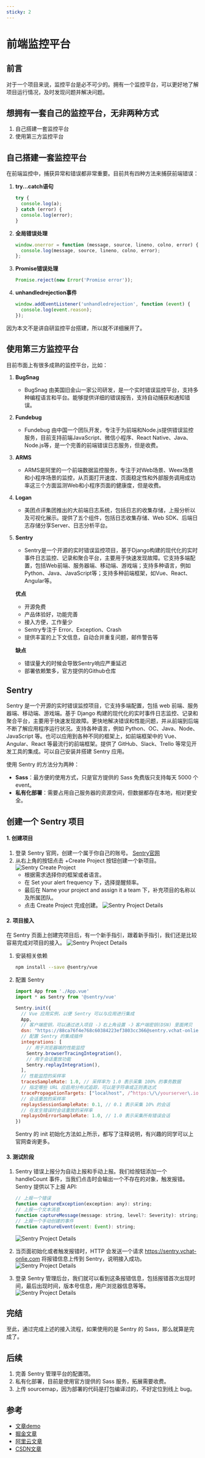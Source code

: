 ```yaml
---
sticky: 2
---
```


# 前端监控平台

## 前言
对于一个项目来说，监控平台是必不可少的。拥有一个监控平台，可以更好地了解项目运行情况，及时发现问题并解决问题。

## 想拥有一套自己的监控平台，无非两种方式

1. 自己搭建一套监控平台
2. 使用第三方监控平台

## 自己搭建一套监控平台

在前端监控中，捕获异常和错误都非常重要。目前共有四种方法来捕获前端错误：

1. **try...catch语句**
   ```js
   try {
     console.log(a);
   } catch (error) {
     console.log(error);
   }
   ```

2. **全局错误处理**
   ```js
   window.onerror = function (message, source, lineno, colno, error) {
     console.log(message, source, lineno, colno, error);
   };
   ```

3. **Promise错误处理**
   ```js
   Promise.reject(new Error('Promise error'));
   ```

4. **unhandledrejection事件**
   ```js
   window.addEventListener('unhandledrejection', function (event) {
     console.log(event.reason);
   });
   ```

因为本文不是讲自研监控平台搭建，所以就不详细展开了。

## 使用第三方监控平台

目前市面上有很多成熟的监控平台，比如：

1. **BugSnag**
   - BugSnag 由美国旧金山一家公司研发，是一个实时错误监控平台，支持多种编程语言和平台。能够提供详细的错误报告，支持自动捕获和通知错误。

2. **Fundebug**
   - Fundebug 由中国一个团队开发，专注于为前端和Node.js提供错误监控服务，目前支持前端JavaScript、微信小程序、React Native、Java、Node.js等，是一个完善的前端错误日志服务，但是收费。

3. **ARMS**
   - ARMS是阿里的一个前端数据监控服务，专注于对Web场景、Weex场景和小程序场景的监控，从页面打开速度、页面稳定性和外部服务调用成功率这三个方面监测Web和小程序页面的健康度，但是收费。

4. **Logan**
   - 美团点评集团推出的大前端日志系统，包括日志的收集存储，上报分析以及可视化展示。提供了五个组件，包括日志收集存储、Web SDK、后端日志存储分享Server、日志分析平台。

5. **Sentry**
   - Sentry是一个开源的实时错误监控项目，基于Django构建的现代化的实时事件日志监控、记录和聚合平台，主要用于快速发现故障。它支持多端配置，包括Web前端、服务器端、移动端、游戏端；支持多种语言，例如Python、Java、JavaScript等；支持多种前端框架，如Vue、React、Angular等。

   **优点**
   - 开源免费
   - 产品体验好，功能完善
   - 接入方便，工作量少
   - Sentry专注于 Error、Exception、Crash
   - 提供丰富的上下文信息，自动合并重复问题，邮件警告等

   **缺点**
   - 错误量大的时候会导致Sentry响应严重延迟
   - 部署依赖繁多，官方提供的Github仓库

## Sentry

Sentry 是一个开源的实时错误监控项目，它支持多端配置，包括 web 前端、服务器端、移动端、游戏端。基于 Django 构建的现代化的实时事件日志监控、记录和聚合平台，主要用于快速发现故障。更快地解决错误和性能问题，并从前端到后端不断了解应用程序运行状况。支持各种语言，例如 Python、OC、Java、Node、JavaScript 等。也可以应用到各种不同的框架上，如前端框架中的 Vue、Angular、React 等最流行的前端框架。提供了 GitHub、Slack、Trello 等常见开发工具的集成。可以自己安装并搭建 Sentry 应用。

使用 Sentry 的方法分为两种：
- **Sass**：最方便的使用方式，只是官方提供的 Sass 免费版只支持每天 5000 个 event。
- **私有化部署**：需要占用自己服务器的资源空间，但数据都存在本地，相对更安全。

## 创建一个 Sentry 项目

#### 1. 创建项目

1. 登录 Sentry 官网，创建一个属于你自己的账号。
   [Sentry官网](https://sentry.io/welcome/)
2. 从右上角的按钮点击 +Create Project 按钮创建一个新项目。
   ![Sentry Create Project](../public/assets/sentry_1.png)
   - 根据需求选择你的框架或者语言。
   - 在 Set your alert frequency 下，选择提醒频率。
   - 最后在 Name your project and assign it a team 下，补充项目的名称以及所属团队。
   - 点击 Create Project 完成创建。
   ![Sentry Project Details](../public/assets/sentry_2.png)

#### 2. 项目接入

在 Sentry 页面上创建完项目后，有一个新手指引，跟着新手指引，我们还是比较容易完成对项目的接入。
![Sentry Project Details](../public/assets/sentry_3.png)

1. 安装相关依赖
   ```bash
   npm install --save @sentry/vue
   ```

2. 配置 Sentry
   ```javascript
   import App from './App.vue'
   import * as Sentry from '@sentry/vue'

   Sentry.init({
     // Vue 应用实例，以便 Sentry 可以与应用进行集成
     App,
     // 客户端密钥，可以通过进入项目 -》右上角设置 -》客户端密钥(DSN) 里面拷贝
     dsn: "https://88ca76f4e768c60384223ef3803cc366@sentry.vchat-onlie.com:443/29",
     // 配置 Sentry 的集成插件
     integrations: [
       // 用于浏览器端的性能监控
       Sentry.browserTracingIntegration(),
       // 用于会话重放功能
       Sentry.replayIntegration(),
     ],
     // 性能监控的采样率
     tracesSampleRate: 1.0, // 采样率为 1.0 表示采集 100% 的事务数据
     // 指定哪些 URL 应启用分布式追踪，可以是字符串或正则表达式
     tracePropagationTargets: ["localhost", /^https:\/\/yourserver\.io\/api/],
     // 会话重放的采样率
     replaysSessionSampleRate: 0.1, // 0.1 表示采集 10% 的会话
     // 在发生错误时会话重放的采样率
     replaysOnErrorSampleRate: 1.0, // 1.0 表示采集所有错误会话
   })
   ```
   Sentry 的 init 初始化方法如上所示，都写了注释说明，有兴趣的同学可以上官网查询更多。

#### 3. 测试阶段

1. Sentry 错误上报分为自动上报和手动上报。我们给按钮添加一个 handleCount 事件，当我们点击时会输出一个不存在的对象，触发报错。
   Sentry 提供以下上报 API:
   ```javascript
   // 上报一个错误
   function captureException(exception: any): string;
   // 上报一个文本消息
   function captureMessage(message: string, level?: Severity): string;
   // 上报一个手动创建的事件
   function captureEvent(event: Event): string;
   ```

   ![Sentry Project Details](../public/assets/sentry_5.png)

2. 当页面初始化或者触发报错时，HTTP 会发送一个请求 https://sentry.vchat-onlie.com 将报错信息上传到 Sentry，说明接入成功。
   ![Sentry Project Details](../public/assets/sentry_6.png)

3. 登录 Sentry 管理后台，我们就可以看到这条报错信息，包括报错首次出现时间，最后出现时间，版本号信息，用户浏览器信息等等。
   ![Sentry Project Details](../public/assets/sentry_7.png)

## 完结

至此，通过完成上述的接入流程，如果使用的是 Sentry 的 Sass，那么就算是完成了。

## 后续

1. 完善 Sentry 管理平台的配置项。
2. 私有化部署，目前是使用官方提供的 Sass 服务，拓展需要收费。
3. 上传 sourcemap，因为部署的代码是打包编译过的，不好定位到线上 bug。

## 参考

- [文章demo](https://github.com/hongyingxin/demo)
- [掘金文章](https://juejin.cn/post/7211401380769513531)
- [阿里云文章](https://developer.aliyun.com/article/1293899)
- [CSDN文章](https://blog.csdn.net/weixin_46034375/article/details/123199179)